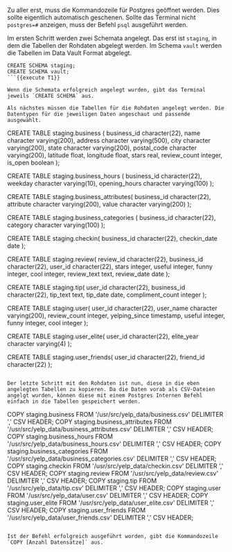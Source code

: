 Zu aller erst, muss die Kommandozeile für Postgres geöffnet werden. Dies sollte eigentlich automatisch geschenen. Sollte das Terminal nicht `postgres=#` anzeigen, muss der Befehl `psql` ausgeführt werden.

Im ersten Schritt werden zwei Schemata angelegt. Das erst ist `staging`, in dem die Tabellen der Rohdaten abgelegt werden. Im Schema `vault` werden die Tabellen im Data Vault Format abgelegt.

```
CREATE SCHEMA staging;
CREATE SCHEMA vault;
```{{execute T1}}

Wenn die Schemata erfolgreich angelegt wurden, gibt das Terminal jeweils `CREATE SCHEMA` aus.

Als nächstes müssen die Tabellen für die Rohdaten angelegt werden. Die Datentypen für die jeweiligen Daten angeschaut und passende ausgewählt.

```
CREATE TABLE staging.business (
        business_id character(22),
        name character varying(200),
        address character varying(500),
        city character varying(200),
        state character varying(200),
        postal_code character varying(200),
        latitude float,
        longitude float,
        stars real,
        review_count integer,
        is_open boolean
);

CREATE TABLE staging.business_hours (
    business_id character(22),
    weekday character varying(10),
    opening_hours character varying(100)
);

CREATE TABLE staging.business_attributes(
    business_id character(22),
    attribute character varying(200),
    value character varying(200)
);

CREATE TABLE staging.business_categories (
    business_id character(22),
    category character varying(100)
);

CREATE TABLE staging.checkin(
    business_id character(22),
    checkin_date date
); 

CREATE TABLE staging.review(
    review_id character(22),
    business_id character(22),
    user_id character(22),
    stars integer,
    useful integer,
    funny integer,
    cool integer,
    review_text text,
    review_date date
);

CREATE TABLE staging.tip(
    user_id character(22),
    business_id character(22),
    tip_text text,
    tip_date date,
    compliment_count integer
);

CREATE TABLE staging.user(
    user_id character(22),
    user_name character varying(200),
    review_count integer,
    yelping_since timestamp,
    useful integer,
    funny integer,
    cool integer
);

CREATE TABLE staging.user_elite(
    user_id character(22),
    elite_year character varying(4)
);

CREATE TABLE staging.user_friends(
    user_id character(22),
    friend_id character(22)
);
```{{execute T1}}

Der letzte Schritt mit den Rohdaten ist nun, diese in die eben angelegten Tabellen zu kopieren. Da die Daten vorab als CSV-Dateien angelgt wurden, können diese mit einem Postgres Internen Befehl einfach in die Tabellen gespeichert werden.

```
COPY staging.business FROM '/usr/src/yelp_data/business.csv' DELIMITER ',' CSV HEADER;
COPY staging.business_attributes FROM '/usr/src/yelp_data/business_attributes.csv' DELIMITER ',' CSV HEADER;
COPY staging.business_hours FROM '/usr/src/yelp_data/business_hours.csv' DELIMITER ',' CSV HEADER;
COPY staging.business_categories FROM '/usr/src/yelp_data/business_categories.csv' DELIMITER ',' CSV HEADER;
COPY staging.checkin FROM '/usr/src/yelp_data/checkin.csv' DELIMITER ',' CSV HEADER;
COPY staging.review FROM '/usr/src/yelp_data/review.csv' DELIMITER ',' CSV HEADER;
COPY staging.tip FROM '/usr/src/yelp_data/tip.csv' DELIMITER ',' CSV HEADER;
COPY staging.user FROM '/usr/src/yelp_data/user.csv' DELIMITER ',' CSV HEADER;
COPY staging.user_elite FROM '/usr/src/yelp_data/user_elite.csv' DELIMITER ',' CSV HEADER;
COPY staging.user_friends FROM '/usr/src/yelp_data/user_friends.csv' DELIMITER ',' CSV HEADER;
```{{execute T1}}

Ist der Befehl erfolgreich ausgeführt worden, gibt die Kommandozeile `COPY [Anzahl Datensätze]` aus.